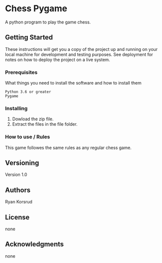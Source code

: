 # Chess Pygame

A python program to play the game chess.

## Getting Started

These instructions will get you a copy of the project up and running on your local machine for development and testing purposes. See deployment for notes on how to deploy the project on a live system.

### Prerequisites

What things you need to install the software and how to install them

```
Python 3.6 or greater
Pygame
```

### Installing

1. Dowload the zip file.
2. Extract the files in the file folder.

### How to use / Rules

This game followes the same rules as any regular chess game.

## Versioning

Version 1.0

## Authors

Ryan Korsrud

## License

none

## Acknowledgments
none
